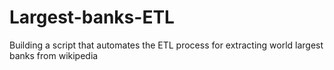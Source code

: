 # Largest-banks-ETL
Building a script that automates the ETL process for extracting world largest banks from wikipedia
